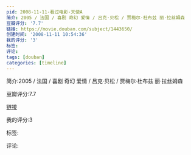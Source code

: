 ```yaml
---
pid: 2008-11-11-看过电影-天使A
简介: 2005 / 法国 / 喜剧 奇幻 爱情 / 吕克·贝松 / 贾梅尔·杜布兹 丽·拉丝姆森
豆瓣评分: '7.7'
链接: https://movie.douban.com/subject/1443650/
创建时间: '2008-11-11 10:54:36'
我的评分: '3'
标签:
评论:
tags: [douban]
categories: [timeline]
---
```

简介:2005 / 法国 / 喜剧 奇幻 爱情 / 吕克·贝松 / 贾梅尔·杜布兹 丽·拉丝姆森

豆瓣评分:7.7

[链接](https://movie.douban.com/subject/1443650/)

我的评分:3

标签:

评论:

